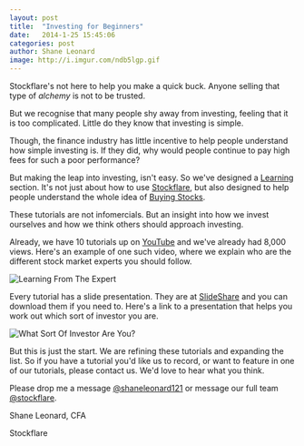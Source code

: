 ```yaml
---
layout: post
title:  "Investing for Beginners"
date:   2014-1-25 15:45:06
categories: post
author: Shane Leonard
image: http://i.imgur.com/ndb5lgp.gif
---
```


Stockflare's not here to help you make a quick buck. Anyone selling that type of *alchemy* is not to be trusted.

But we recognise that many people shy away from investing, feeling that it is too complicated. Little do they know that investing is simple.

Though, the finance industry has little incentive to help people understand how simple investing is. If they did, why would people continue to pay high fees for such a poor performance?

But making the leap into investing, isn't easy. So we've designed a [Learning](http://learn.stockflare.com) section. It's not just about how to use [Stockflare](http://learn.stockflare.com/stockflare/2014/10/30/A2-what-are-five-star-stocks.html), but also designed to help people understand the whole idea of [Buying Stocks](http://learn.stockflare.com/investing/2014/10/31/B1-should-i-be-buying-shares.html).

These tutorials are not infomercials. But an insight into how we invest ourselves and how we think others should approach investing.

Already, we have 10 tutorials up on [YouTube](https://www.youtube.com/channel/UCJh-VnCYJojTaCeSa69GPTg/videos) and we've already had 8,000 views. Here's an example of one such video, where we explain who are the different stock market experts you should follow.

![Learning From The Expert](https://www.youtube.com/watch?v=N1KywUtYegc)

Every tutorial has a slide presentation. They are at [SlideShare](http://www.slideshare.net/shaneleonard121) and you can download them if you need to. Here's a link to a presentation that helps you work out which sort of investor you are.

![What Sort Of Investor Are You?](http://www.slideshare.net/shaneleonard121/b4-what-sort-of-investor-are-you-website)

But this is just the start. We are refining these tutorials and expanding the list. So if you have a tutorial you'd like us to record, or want to feature in one of our tutorials, please contact us. We'd love to hear what you think.

Please drop me a message [@shaneleonard121](https://twitter.com/shaneleonard121) or message our full team [@stockflare](https://twitter.com/stockflare).

Shane Leonard, CFA

Stockflare